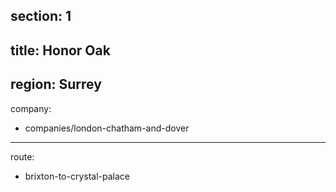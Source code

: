 section: 1
----
title: Honor Oak
----
region: Surrey
----
company:
- companies/london-chatham-and-dover
----
route:
- brixton-to-crystal-palace
